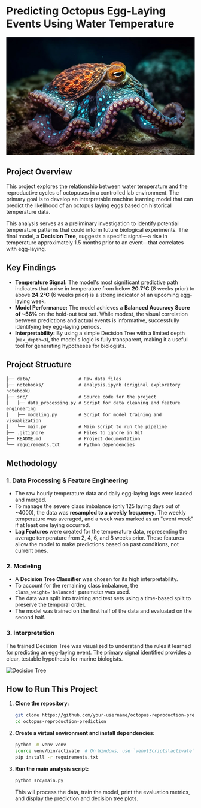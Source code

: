 # Predicting Octopus Egg-Laying Events Using Water Temperature

![Octopus](pulpo.jpg)

## Project Overview

This project explores the relationship between water temperature and the reproductive cycles of octopuses in a controlled lab environment. The primary goal is to develop an interpretable machine learning model that can predict the likelihood of an octopus laying eggs based on historical temperature data.

This analysis serves as a preliminary investigation to identify potential temperature patterns that could inform future biological experiments. The final model, a **Decision Tree**, suggests a specific signal—a rise in temperature approximately 1.5 months prior to an event—that correlates with egg-laying.

## Key Findings

-   **Temperature Signal:** The model's most significant predictive path indicates that a rise in temperature from below **20.7°C** (8 weeks prior) to above **24.2°C** (6 weeks prior) is a strong indicator of an upcoming egg-laying week.
-   **Model Performance:** The model achieves a **Balanced Accuracy Score of ~56%** on the hold-out test set. While modest, the visual correlation between predictions and actual events is informative, successfully identifying key egg-laying periods.
-   **Interpretability:** By using a simple Decision Tree with a limited depth (`max_depth=3`), the model's logic is fully transparent, making it a useful tool for generating hypotheses for biologists.

## Project Structure

```
├── data/                  # Raw data files
├── notebooks/             # analysis.ipynb (original exploratory notebook)
├── src/                   # Source code for the project
│   ├── data_processing.py # Script for data cleaning and feature engineering
│   ├── modeling.py        # Script for model training and visualization
│   └── main.py            # Main script to run the pipeline
├── .gitignore             # Files to ignore in Git
├── README.md              # Project documentation
└── requirements.txt       # Python dependencies
```

## Methodology

### 1. Data Processing & Feature Engineering

-   The raw hourly temperature data and daily egg-laying logs were loaded and merged.
-   To manage the severe class imbalance (only 125 laying days out of ~4000), the data was **resampled to a weekly frequency**. The weekly temperature was averaged, and a week was marked as an "event week" if at least one laying occurred.
-   **Lag Features** were created for the temperature data, representing the average temperature from 2, 4, 6, and 8 weeks prior. These features allow the model to make predictions based on past conditions, not current ones.

### 2. Modeling

-   A **Decision Tree Classifier** was chosen for its high interpretability.
-   To account for the remaining class imbalance, the `class_weight='balanced'` parameter was used.
-   The data was split into training and test sets using a time-based split to preserve the temporal order.
-   The model was trained on the first half of the data and evaluated on the second half.

### 3. Interpretation

The trained Decision Tree was visualized to understand the rules it learned for predicting an egg-laying event. The primary signal identified provides a clear, testable hypothesis for marine biologists.

![Decision Tree](https://i.imgur.com/8QzXy3T.png)

## How to Run This Project

1.  **Clone the repository:**
    ```bash
    git clone https://github.com/your-username/octopus-reproduction-prediction.git
    cd octopus-reproduction-prediction
    ```

2.  **Create a virtual environment and install dependencies:**
    ```bash
    python -m venv venv
    source venv/bin/activate  # On Windows, use `venv\Scripts\activate`
    pip install -r requirements.txt
    ```

3.  **Run the main analysis script:**
    ```bash
    python src/main.py
    ```
    This will process the data, train the model, print the evaluation metrics, and display the prediction and decision tree plots.
